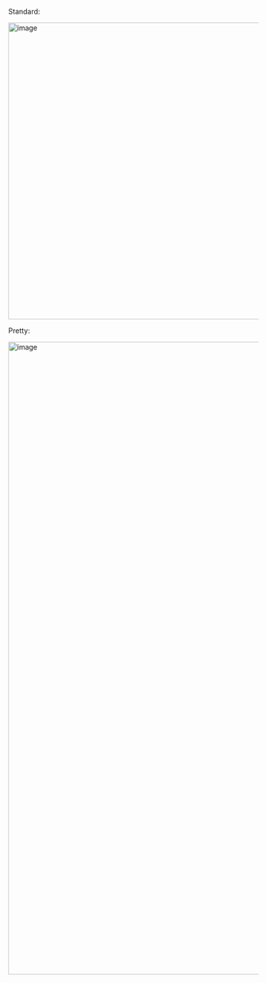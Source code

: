 
Standard:

<img width="596" alt="image" src="https://github.com/sabixx/show_cert_info.php/assets/28338439/3b7b5ef9-f913-43c6-be55-af0392e8a6f2">


Pretty:

<img width="1271" alt="image" src="https://github.com/sabixx/show_cert_info.php/assets/28338439/1c72b782-9ca7-4e9a-bd82-58a9595b55c7">
